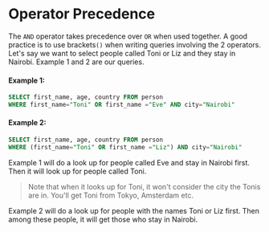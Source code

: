 # Operator Precedence

The `AND` operator takes precedence over `OR` when used together. A good practice is to use brackets`()` when writing queries involving the 2 operators.
Let's say we want to select people called Toni or Liz and they stay in Nairobi. Example 1 and 2 are our queries.

#### Example 1:

```sql
SELECT first_name, age, country FROM person
WHERE first_name="Toni" OR first_name ="Eve" AND city="Nairobi"
```

#### Example 2:

```sql
SELECT first_name, age, country FROM person
WHERE (first_name="Toni" OR first_name ="Liz") AND city="Nairobi"
```

Example 1 will do a look up for people called Eve and stay in Nairobi first. Then it will look up for people called Toni.

> Note that when it looks up for Toni, it won't consider the city the Tonis are in. You'll get Toni from Tokyo, Amsterdam etc.

Example 2 will do a look up for people with the names Toni or Liz first. Then among these people, it will get those who stay in Nairobi.

